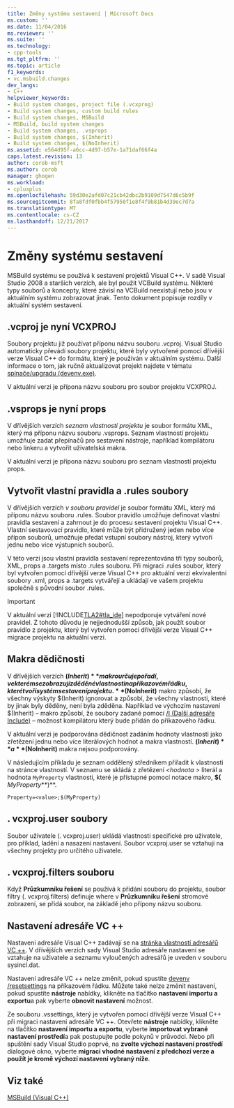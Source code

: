 ```yaml
---
title: Změny systému sestavení | Microsoft Docs
ms.custom: ''
ms.date: 11/04/2016
ms.reviewer: ''
ms.suite: ''
ms.technology:
- cpp-tools
ms.tgt_pltfrm: ''
ms.topic: article
f1_keywords:
- vc.msbuild.changes
dev_langs:
- C++
helpviewer_keywords:
- Build system changes, project file (.vcxprog)
- Build system changes, custom build rules
- Build system changes, MSBuild
- MSBuild, build system changes
- Build system changes, .vsprops
- Build system changes, $(Inherit)
- Build system changes, $(NoInherit)
ms.assetid: e564d95f-a6cc-4d97-b57e-1a71daf66f4a
caps.latest.revision: 13
author: corob-msft
ms.author: corob
manager: ghogen
ms.workload:
- cplusplus
ms.openlocfilehash: 59d30e2afd07c21cb42dbc2b9109d7547d6c5b9f
ms.sourcegitcommit: 8fa8fdf0fbb4f57950f1e8f4f9b81b4d39ec7d7a
ms.translationtype: MT
ms.contentlocale: cs-CZ
ms.lasthandoff: 12/21/2017
---
```

# <a name="build-system-changes"></a>Změny systému sestavení
MSBuild systému se používá k sestavení projektů Visual C++. V sadě Visual Studio 2008 a starších verzích, ale byl použit VCBuild systému. Některé typy souborů a koncepty, které závisí na VCBuild neexistují nebo jsou v aktuálním systému zobrazovat jinak. Tento dokument popisuje rozdíly v aktuální systém sestavení.  
  
## <a name="vcproj-is-now-vcxproj"></a>.vcproj je nyní VCXPROJ  
 Soubory projektu již používat příponu názvu souboru .vcproj. Visual Studio automaticky převádí soubory projektu, které byly vytvořené pomocí dřívější verze Visual C++ do formátu, který je používán v aktuálním systému. Další informace o tom, jak ručně aktualizovat projekt najdete v tématu [spínače/upgradu (devenv.exe)](/visualstudio/ide/reference/upgrade-devenv-exe).  
  
 V aktuální verzi je přípona názvu souboru pro soubor projektu VCXPROJ.  
  
## <a name="vsprops-is-now-props"></a>.vsprops je nyní props  
 V dřívějších verzích *seznam vlastností projektu* je soubor formátu XML, který má příponu názvu souboru .vsprops. Seznam vlastností projektu umožňuje zadat přepínačů pro sestavení nástroje, například kompilátoru nebo linkeru a vytvořit uživatelská makra.  
  
 V aktuální verzi je přípona názvu souboru pro seznam vlastností projektu props.  
  
## <a name="custom-build-rules-and-rules-files"></a>Vytvořit vlastní pravidla a .rules soubory  
 V dřívějších verzích *v souboru pravidel* je soubor formátu XML, který má příponu názvu souboru .rules. Soubor pravidlo umožňuje definovat vlastní pravidla sestavení a zahrnout je do procesu sestavení projektu Visual C++. Vlastní sestavovací pravidlo, které může být přidružený jeden nebo více přípon souborů, umožňuje předat vstupní soubory nástroj, který vytvoří jednu nebo více výstupních souborů.  
  
 V této verzi jsou vlastní pravidla sestavení reprezentována tři typy souborů, XML, props a .targets místo .rules souboru. Při migraci .rules soubor, který byl vytvořen pomocí dřívější verze Visual C++ pro aktuální verzi ekvivalentní soubory .xml, props a .targets vytvářejí a ukládají ve vašem projektu společně s původní soubor .rules.  
  
> [!IMPORTANT]
>  V aktuální verzi [!INCLUDE[TLA2#tla_ide](../build/includes/tla2sharptla_ide_md.md)] nepodporuje vytváření nové pravidel. Z tohoto důvodu je nejjednodušší způsob, jak použít soubor pravidlo z projektu, který byl vytvořen pomocí dřívější verze Visual C++ migrace projektu na aktuální verzi.  
  
## <a name="inheritance-macros"></a>Makra dědičnosti  
 V dřívějších verzích **$(Inherit)** makro určuje pořadí, ve kterém se zobrazují zděděné vlastnosti na příkazovém řádku, které tvoří systém sestavení projektu. **$(NoInherit)** makro způsobí, že všechny výskyty $(Inherit) ignorovat a způsobí, že všechny vlastnosti, které by jinak byly děděny, není byla zděděna. Například ve výchozím nastavení $(Inherit) – makro způsobí, že soubory zadané pomocí [/I (Další adresáře Include)](../build/reference/i-additional-include-directories.md) – možnost kompilátoru který bude přidán do příkazového řádku.  
  
 V aktuální verzi je podporována dědičnost zadáním hodnoty vlastnosti jako zřetězení jednu nebo více literálových hodnot a makra vlastností. **$(Inherit)** a **$(NoInherit)** makra nejsou podporovány.  
  
 V následujícím příkladu je seznam oddělený středníkem přiřadit k vlastnosti na stránce vlastností. V seznamu se skládá z zřetězení  *\<hodnota >* literál a hodnota `MyProperty` vlastnosti, které je přístupné pomocí notace makro, **$(**  *MyProperty***)**.  
  
```  
Property=<value>;$(MyProperty)  
```  
  
## <a name="vcxprojuser-files"></a>. vcxproj.user soubory  
 Soubor uživatele (. vcxproj.user) ukládá vlastnosti specifické pro uživatele, pro příklad, ladění a nasazení nastavení. Soubor vcxproj.user se vztahují na všechny projekty pro určitého uživatele.  
  
## <a name="vcxprojfilters-file"></a>. vcxproj.filters souboru  
 Když **Průzkumníku řešení** se používá k přidání souboru do projektu, soubor filtry (. vcxproj.filters) definuje where v **Průzkumníku řešení** stromové zobrazení, se přidá soubor, na základě jeho přípony názvu souboru.  
  
## <a name="vc-directories-settings"></a>Nastavení adresáře VC ++  
 Nastavení adresáře Visual C++ zadávají se na [stránka vlastností adresářů VC ++](../ide/vcpp-directories-property-page.md). V dřívějších verzích sady Visual Studio adresáře nastavení se vztahuje na uživatele a seznamu vyloučených adresářů je uveden v souboru sysincl.dat.  
  
 Nastavení adresáře VC ++ nelze změnit, pokud spustíte [devenv /resetsettings](/visualstudio/ide/reference/resetsettings-devenv-exe) na příkazovém řádku. Můžete také nelze změnit nastavení, pokud spustíte **nástroje** nabídky, klikněte na tlačítko **nastavení importu a exportu**a pak vyberte **obnovit nastavení** možnost.  
  
 Ze souboru .vssettings, který je vytvořen pomocí dřívější verze Visual C++ při migraci nastavení adresáře VC ++. Otevřete **nástroje** nabídky, klikněte na tlačítko **nastavení importu a exportu**, vyberte **importovat vybrané nastavení prostředí**a pak postupujte podle pokynů v průvodci. Nebo při spuštění sady Visual Studio poprvé, na **zvolte výchozí nastavení prostředí** dialogové okno, vyberte **migraci vhodné nastavení z předchozí verze a použít je kromě výchozí nastavení vybraný níže**.  
  
## <a name="see-also"></a>Viz také  
 [MSBuild (Visual C++)](../build/msbuild-visual-cpp.md)